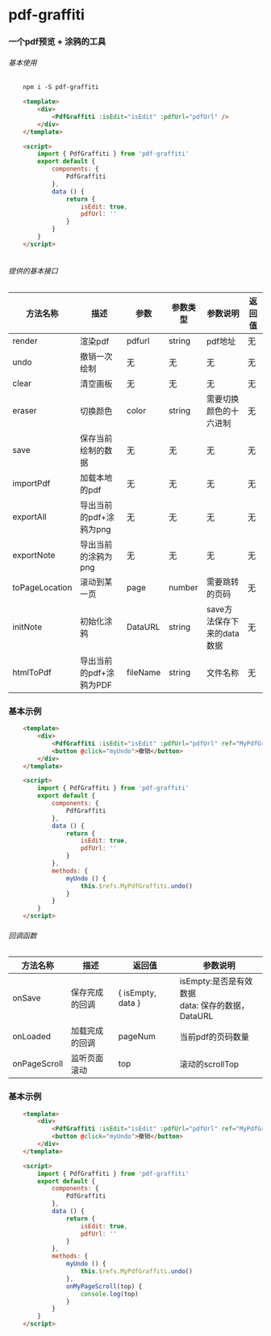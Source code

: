 # pdf-graffiti

### 一个pdf预览 + 涂鸦的工具

###### 基本使用
``` html
    npm i -S pdf-graffiti

    <template>
        <div>
            <PdfGraffiti :isEdit="isEdit" :pdfUrl="pdfUrl" />
        </div>
    </template>

    <script>
        import { PdfGraffiti } from 'pdf-graffiti'
        export default {
            components: {
                PdfGraffiti
            },
            data () {
                return {
                    isEdit: true,
                    pdfUrl: ''
                }
            }
        }
    </script>
    

```


###### 提供的基本接口
| 方法名称 | 描述  | 参数 | 参数类型 | 参数说明 | 返回值 |
|  ----  | ----  | ---- | ---- | ---- | ---- |
| render  | 渲染pdf | pdfurl | string | pdf地址 | 无
| undo  | 撤销一次绘制 | 无 | 无 | 无 | 无
| clear  | 清空画板 | 无 | 无 | 无 | 无
| eraser  | 切换颜色 | color | string | 需要切换颜色的十六进制 | 无
| save  | 保存当前绘制的数据 | 无 | 无 | 无 | 无
| importPdf  | 加载本地的pdf | 无 | 无 | 无 | 无
| exportAll  | 导出当前的pdf+涂鸦为png | 无 |无 | 无  | 无 
| exportNote  | 导出当前的涂鸦为png | 无 | 无 | 无 | 无
| toPageLocation  | 滚动到某一页 | page| number| 需要跳转的页码 | 无
| initNote  | 初始化涂鸦 | DataURL | string | save方法保存下来的data数据 | 无
| htmlToPdf  | 导出当前的pdf+涂鸦为PDF | fileName | string | 文件名称 | 无
### 基本示例
``` html
    <template>
        <div>
            <PdfGraffiti :isEdit="isEdit" :pdfUrl="pdfUrl" ref="MyPdfGraffiti" />
            <button @click="myUndo">撤销</button>
        </div>
    </template>

    <script>
        import { PdfGraffiti } from 'pdf-graffiti'
        export default {
            components: {
                PdfGraffiti
            },
            data () {
                return {
                    isEdit: true,
                    pdfUrl: ''
                }
            },
            methods: {
                myUndo () {
                    this.$refs.MyPdfGraffiti.undo()
                }
            }
        }
    </script>
```

###### 回调函数

| 方法名称 | 描述  | 返回值 | 参数说明 |
|  ----  | ---- | ---- | ---- |
| onSave | 保存完成的回调 | { isEmpty, data } | isEmpty:是否是有效数据</br>data: 保存的数据，DataURL
| onLoaded | 加载完成的回调 | pageNum | 当前pdf的页码数量
| onPageScroll | 监听页面滚动 | top | 滚动的scrollTop
### 基本示例
``` html
    <template>
        <div>
            <PdfGraffiti :isEdit="isEdit" :pdfUrl="pdfUrl" ref="MyPdfGraffiti" @onPageScroll="onMyPageScroll" />
            <button @click="myUndo">撤销</button>
        </div>
    </template>

    <script>
        import { PdfGraffiti } from 'pdf-graffiti'
        export default {
            components: {
                PdfGraffiti
            },
            data () {
                return {
                    isEdit: true,
                    pdfUrl: ''
                }
            },
            methods: {
                myUndo () {
                    this.$refs.MyPdfGraffiti.undo()
                },
                onMyPageScroll(top) {
                    console.log(top)
                }
            }
        }
    </script>
```
